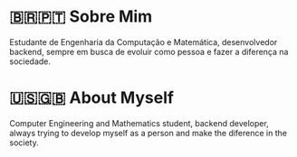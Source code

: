 # :brazil::portugal: Sobre Mim

Estudante de Engenharia da Computação e Matemática, desenvolvedor backend, sempre em busca de evoluir como pessoa e fazer a diferença na sociedade.

# :us::uk: About Myself

Computer Engineering and Mathematics student, backend developer, always trying to develop myself as a person and make the diference in the society.
